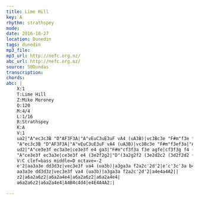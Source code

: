 ```yaml
---
title: Lime Hill
key: A
rhythm: strathspey
mode:
date: 2016-10-27
location: Dunedin
tags: dunedin
mp3_file:
mp3_url: http://nefc.org.nz/
abc_url: http://nefc.org.nz/
source: 50Dundas
transcription:
chords: 
abc: |
    X:1
    T:Lime Hill
    Z:Mike Moroney
    Q:120
    M:4/4
    L:1/16
    R:Strathspey
    K:A
    V:1
    ua2|"A"ec3c3B "D"AF3F3A|"A"vEuC3uE3uF vA4 (uA3B)|vc3Bc3e "F#m"f3e fa3|"A"ec3c3A "E"B4 u(Ba3)|
    "A"ec3c3B "D"AF3F3A|"A"vEuC3uE3uF vA4 (uA3B)|vc3Bc3e "F#m"f3ef3a|"A"ec3"E"Bc3 "A"vA4 uA2||
    ud2|"A"ce3e3f ec3a3e|ce3e3f e4 ga3|"F#m"cf3f3a f3e agfe|cf3f3g f4 (3f2g2a2|
    "A"ce3e3f ec3a3e|ce3e3f e4 (3e2f2g2|"D"(3a2g2f2 (3e2d2c2 (3d2f2d2 (3c2e2c2|"E7"BE3G3B "A"vA4 uA2:|
    V:C clef=bass middle=D octave=-2
    e'2|aa3a3e dd3d3z|vec3e3f va4 (ua3b)|a3ga3a f2a2c'2d'2|e'c'3c'3a b4e4|
    aa3a3e dd3d3z|vec3e3f va4 (ua3b)|a3ga3a f2a2c'2d'2|a4e4a4A2||
    z2|a6a2a6z2|a6a2a4e4|a6a2a6z2|a6a2a4e4|
    a6a2a6z2|a6a2a4e4|A4B4c4d4|e4E4A4A2:|

---
```


